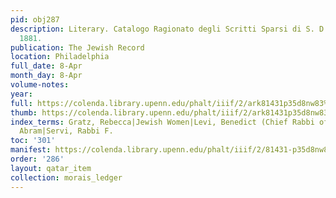 ```yaml
---
pid: obj287
description: Literary. Catalogo Ragionato degli Scritti Sparsi di S. D Luzzatto. Padua,
  1881.
publication: The Jewish Record
location: Philadelphia
full_date: 8-Apr
month_day: 8-Apr
volume-notes:
year:
full: https://colenda.library.upenn.edu/phalt/iiif/2/ark81431p35d8nw83%2FSHA256E-s8017201--1f446985f9ca0b6d7c41ffe7ade5c7556c20dd46fbadccfa5a2261147796a6e9.jpeg/full/3500,/0/default.jpg
thumb: https://colenda.library.upenn.edu/phalt/iiif/2/ark81431p35d8nw83%2FSHA256E-s8017201--1f446985f9ca0b6d7c41ffe7ade5c7556c20dd46fbadccfa5a2261147796a6e9.jpeg/full/!200,200/0/default.jpg
index_terms: Gratz, Rebecca|Jewish Women|Levi, Benedict (Chief Rabbi of Ferrar)|Pesaro,
  Abram|Servi, Rabbi F.
toc: '301'
manifest: https://colenda.library.upenn.edu/phalt/iiif/2/81431-p35d8nw83/manifest
order: '286'
layout: qatar_item
collection: morais_ledger
---
```

